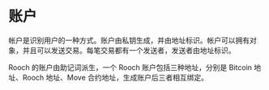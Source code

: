 # 账户

帐户是识别用户的一种方式。账户由私钥生成，并由地址标识。帐户可以拥有对象，并且可以发送交易。每笔交易都有一个发送者，发送者由地址标识。

Rooch 的账户由助记词派生，一个 Rooch 账户包括三种地址，分别是 Bitcoin 地址、Rooch 地址、Move 合约地址，生成账户后三者相互绑定。
